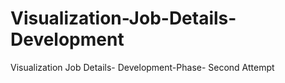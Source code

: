 # Visualization-Job-Details-Development
Visualization Job Details- Development-Phase- Second Attempt 
